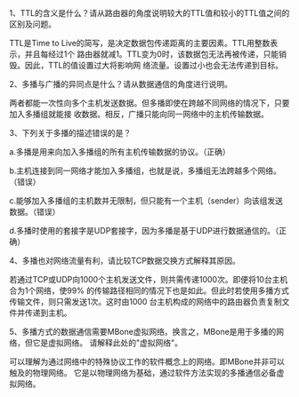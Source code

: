 1、TTL的含义是什么？请从路由器的角度说明较大的TTL值和较小的TTL值之间的区别及问题。

TTL是Time to Live的简写，是决定数据包传递距离的主要因素。TTL用整数表示，并且每经过1个
路由器就减1。TTL变为0时，该数据包无法再被传递，只能销毁。因此，TTL的值设置过大将影响网
络流量。设置过小也会无法传递到目标。

2、多播与广播的异同点是什么？请从数据通信的角度进行说明。

两者都能一次性向多个主机发送数据。但多播即使在跨越不同网络的情况下，只要加入多播组就能接
收数据。相反，广播只能向同一网络中的主机传输数据。

3、下列关于多播的描述错误的是？

a.多播是用来向加入多播组的所有主机传输数据的协议。（正确）

b.主机连接到同一网络才能加入多播组，也就是说，多播组无法跨越多个网络。（错误）

c.能够加入多播组的主机数并无限制，但只能有一个主机（sender）向该组发送数据。（错误）

d.多播时使用的套接字是UDP套接字，因为多播是基于UDP进行数据通信的。（正确）

4、多播也对网络流量有利，请比较TCP数据交换方式解释其原因。

若通过TCP或UDP向1000个主机发送文件，则共需传递1000次。即便将10台主机合为1个网络，使99%
的传输路径相同的情况下也是如此。但此时若使用多播方式传输文件，则只需发送1次。这时由1000
台主机构成的网络中的路由器负责复制文件并传递到主机。

5、多播方式的数据通信需要MBone虚拟网络。换言之，MBone是用于多播的网络，但它是虚拟网络。
请解释此处的"虚拟网络"。

可以理解为通过网络中的特殊协议工作的软件概念上的网络。即MBone并非可以触及的物理网络。
它是以物理网络为基础，通过软件方法实现的多播通信必备虚拟网络。